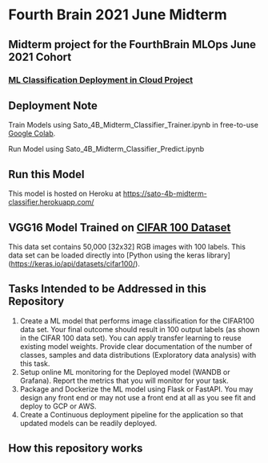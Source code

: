 # Fourth Brain 2021 June Midterm

## Midterm project for the FourthBrain MLOps June 2021 Cohort

### [ML Classification Deployment in Cloud Project](https://docs.google.com/document/d/1jXX2aPgOiHvxSdQ-l14hzEP652qbIzDXcgmAoaVitUc/edit?usp=sharing)

## Deployment Note
Train Models using Sato_4B_Midterm_Classifier_Trainer.ipynb in free-to-use [Google Colab](https://colab.research.google.com/).

Run Model using Sato_4B_Midterm_Classifier_Predict.ipynb

## Run this Model
This model is hosted on Heroku at https://sato-4b-midterm-classifier.herokuapp.com/

## VGG16 Model Trained on [CIFAR 100 Dataset](https://www.cs.toronto.edu/~kriz/cifar.html)
This data set contains 50,000 \[32x32\] RGB images with 100 labels. This data set can be loaded directly into [Python using the keras library] (https://keras.io/api/datasets/cifar100/).

## Tasks Intended to be Addressed in this Repository
1. Create a ML model that performs image classification for the CIFAR100 data set. Your final outcome should result in 100 output labels (as shown in the CIFAR 100 data set). You can apply transfer learning to reuse existing model weights. Provide clear documentation of the number of classes, samples and data distributions (Exploratory data analysis) with this task.
2. Setup online ML monitoring for the Deployed model (WANDB or Grafana). Report the metrics that you will monitor for your task.
3. Package and Dockerize the ML model using Flask or FastAPI. You may design any front end or may not use a front end at all as you see fit and deploy to GCP or AWS.
4. Create a Continuous deployment pipeline for the application so that updated models can be readily deployed.

## How this repository works

